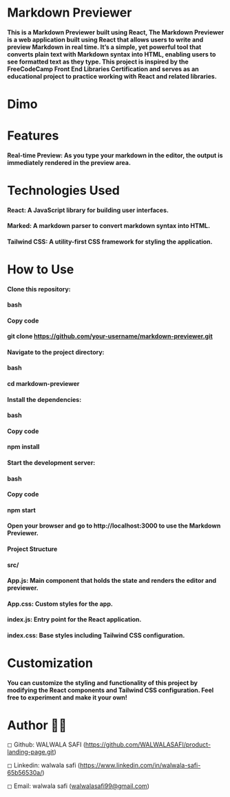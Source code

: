 # Markdown Previewer
#### This is a Markdown Previewer built using React, The Markdown Previewer is a web application built using React that allows users to write and preview Markdown in real time. It’s a simple, yet powerful tool that converts plain text with Markdown syntax into HTML, enabling users to see formatted text as they type. This project is inspired by the FreeCodeCamp Front End Libraries Certification and serves as an educational project to practice working with React and related libraries.


# Dimo 

# Features
#### Real-time Preview: As you type your markdown in the editor, the output is immediately rendered in the preview area.



# Technologies Used
#### React: A JavaScript library for building user interfaces.
#### Marked: A markdown parser to convert markdown syntax into HTML.
#### Tailwind CSS: A utility-first CSS framework for styling the application.


# How to Use
#### Clone this repository:
#### bash
#### Copy code
#### git clone https://github.com/your-username/markdown-previewer.git
#### Navigate to the project directory:
#### bash
#### cd markdown-previewer
#### Install the dependencies:
#### bash
#### Copy code
#### npm install
#### Start the development server:
#### bash
#### Copy code
#### npm start
#### Open your browser and go to http://localhost:3000 to use the Markdown Previewer.
#### Project Structure
#### src/
#### App.js: Main component that holds the state and renders the editor and previewer.
#### App.css: Custom styles for the app.
#### index.js: Entry point for the React application.
#### index.css: Base styles including Tailwind CSS configuration.



# Customization
#### You can customize the styling and functionality of this project by modifying the React components and Tailwind CSS configuration. Feel free to experiment and make it your own!



# Author 🔵✅
◻ Github: WALWALA SAFI (https://github.com/WALWALASAFI/product-landing-page.git)

◻ Linkedin:  walwala safi (https://www.linkedin.com/in/walwala-safi-65b56530a/)

◻ Email: walwala safi (walwalasafi99@gmail.com)